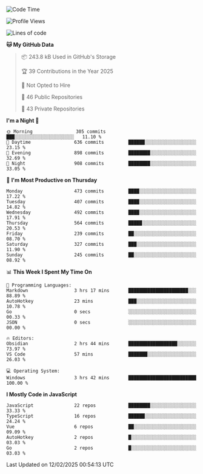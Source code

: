 <!--START_SECTION:waka-->
![Code Time](http://img.shields.io/badge/Code%20Time-910%20hrs%2044%20mins-blue)

![Profile Views](http://img.shields.io/badge/Profile%20Views-60-blue)

![Lines of code](https://img.shields.io/badge/From%20Hello%20World%20I%27ve%20Written-1.1%20million%20lines%20of%20code-blue)

**🐱 My GitHub Data** 

> 📦 243.8 kB Used in GitHub's Storage 
 > 
> 🏆 39 Contributions in the Year 2025
 > 
> 🚫 Not Opted to Hire
 > 
> 📜 46 Public Repositories 
 > 
> 🔑 43 Private Repositories 
 > 
**I'm a Night 🦉** 

```text
🌞 Morning                305 commits         ███░░░░░░░░░░░░░░░░░░░░░░   11.10 % 
🌆 Daytime                636 commits         ██████░░░░░░░░░░░░░░░░░░░   23.15 % 
🌃 Evening                898 commits         ████████░░░░░░░░░░░░░░░░░   32.69 % 
🌙 Night                  908 commits         ████████░░░░░░░░░░░░░░░░░   33.05 % 
```
📅 **I'm Most Productive on Thursday** 

```text
Monday                   473 commits         ████░░░░░░░░░░░░░░░░░░░░░   17.22 % 
Tuesday                  407 commits         ████░░░░░░░░░░░░░░░░░░░░░   14.82 % 
Wednesday                492 commits         ████░░░░░░░░░░░░░░░░░░░░░   17.91 % 
Thursday                 564 commits         █████░░░░░░░░░░░░░░░░░░░░   20.53 % 
Friday                   239 commits         ██░░░░░░░░░░░░░░░░░░░░░░░   08.70 % 
Saturday                 327 commits         ███░░░░░░░░░░░░░░░░░░░░░░   11.90 % 
Sunday                   245 commits         ██░░░░░░░░░░░░░░░░░░░░░░░   08.92 % 
```


📊 **This Week I Spent My Time On** 

```text
💬 Programming Languages: 
Markdown                 3 hrs 17 mins       ██████████████████████░░░   88.89 % 
AutoHotkey               23 mins             ███░░░░░░░░░░░░░░░░░░░░░░   10.78 % 
Go                       0 secs              ░░░░░░░░░░░░░░░░░░░░░░░░░   00.33 % 
JSON                     0 secs              ░░░░░░░░░░░░░░░░░░░░░░░░░   00.00 % 

🔥 Editors: 
Obsidian                 2 hrs 44 mins       ██████████████████░░░░░░░   73.97 % 
VS Code                  57 mins             ███████░░░░░░░░░░░░░░░░░░   26.03 % 

💻 Operating System: 
Windows                  3 hrs 42 mins       █████████████████████████   100.00 % 
```

**I Mostly Code in JavaScript** 

```text
JavaScript               22 repos            ████████░░░░░░░░░░░░░░░░░   33.33 % 
TypeScript               16 repos            ██████░░░░░░░░░░░░░░░░░░░   24.24 % 
Vue                      6 repos             ██░░░░░░░░░░░░░░░░░░░░░░░   09.09 % 
AutoHotkey               2 repos             █░░░░░░░░░░░░░░░░░░░░░░░░   03.03 % 
Go                       2 repos             █░░░░░░░░░░░░░░░░░░░░░░░░   03.03 % 
```




 Last Updated on 12/02/2025 00:54:13 UTC
<!--END_SECTION:waka-->
